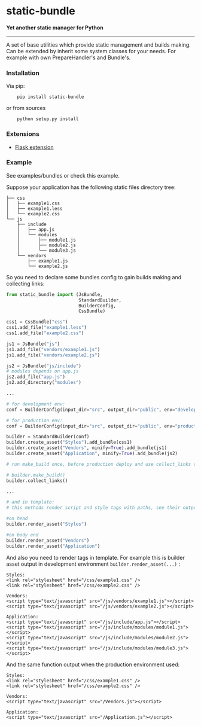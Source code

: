 # static-bundle #
**Yet another static manager for Python**

---
A set of base utilities which provide static management and builds making.
Can be extended by inherit some system classes for your needs. For example with own PrepareHandler's and Bundle's.

### Installation ###

Via pip:
```
    pip install static-bundle
```
or from sources
```
    python setup.py install
```

### Extensions ###

 - [Flask extension](https://github.com/Rikanishu/flask-static-bundle)

### Example ###

See examples/bundles or check this example.

Suppose your application has the following static files directory tree:

```
├── css
│   ├── example1.css
│   ├── example1.less
│   └── example2.css
└── js
    ├── include
    │   ├── app.js
    │   └── modules
    │       ├── module1.js
    │       ├── module2.js
    │       └── module3.js
    └── vendors
        ├── example1.js
        └── example2.js
```

So you need to declare some bundles config to gain builds making and collecting links:

```python
from static_bundle import (JsBundle,
                           StandardBuilder,
                           BuilderConfig,
                           CssBundle)

css1 = CssBundle("css")
css1.add_file("example1.less")
css1.add_file("example2.css")

js1 = JsBundle("js")
js1.add_file("vendors/example1.js")
js1.add_file("vendors/example2.js")

js2 = JsBundle("js/include")
# modules depends on app.js
js2.add_file("app.js")
js2.add_directory("modules")

...

# for development env:
conf = BuilderConfig(input_dir="src", output_dir="public", env="development")

# for production env:
conf = BuilderConfig(input_dir="src", output_dir="public", env="production")

builder = StandardBuilder(conf)
builder.create_asset("Styles").add_bundle(css1)
builder.create_asset("Vendors", minify=True).add_bundle(js1)
builder.create_asset("Application", minify=True).add_bundle(js2)

# run make_build once, before production deploy and use collect_links on runtime

# builder.make_build()
builder.collect_links()

...

# and in template:
# this methods render script and style tags with paths, see their output

#on head
builder.render_asset("Styles")

#on body end
builder.render_asset("Vendors")
builder.render_asset("Application")

```

And also you need to render tags in template.
For example this is builder asset output in development environment
`builder.render_asset(...)` :

```
Styles:
<link rel="stylesheet" href="/css/example1.css" />
<link rel="stylesheet" href="/css/example2.css" />

Vendors:
<script type="text/javascript" src="/js/vendors/example1.js"></script>
<script type="text/javascript" src="/js/vendors/example2.js"></script>

Application:
<script type="text/javascript" src="/js/include/app.js"></script>
<script type="text/javascript" src="/js/include/modules/module1.js"></script>
<script type="text/javascript" src="/js/include/modules/module2.js"></script>
<script type="text/javascript" src="/js/include/modules/module3.js"></script>

```

And the same function output when the production environment used:

```
Styles:
<link rel="stylesheet" href="/css/example1.css" />
<link rel="stylesheet" href="/css/example2.css" />

Vendors:
<script type="text/javascript" src="/Vendors.js"></script>

Application:
<script type="text/javascript" src="/Application.js"></script>

```
